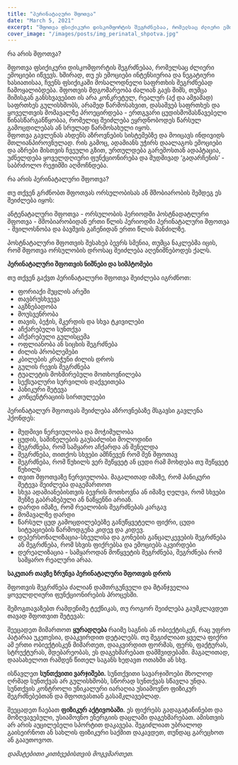 ```yaml
---
title: "პერინატალური შფოთვა"
date: "March 5, 2021"
excerpt: "შფოთვა ფსიქიკური დისკომფორტის შეგრძნებაა, რომელსაც ძლიერი ემოციები იწვევს. "
cover_image: "/images/posts/img_perinatal_shpotva.jpg"
---
```


რა არის შფოთვა?

შფოთვა ფსიქიკური დისკომფორტის შეგრძნებაა, რომელსაც ძლიერი ემოციები იწვევს. ხშირად, თუ ეს ემოციები ინტენსიურია და ნეგატიური ხასიათისაა, ჩვენს ფსიქიკაში მოსალოდნელი საფრთხის შეგრძნებად ჩამოყალიბდება. შფოთვის მდგომარეობა ძალიან გავს შიშს, თუმცა შიშისგან განსხვავებით ის არა კონკრეტულ, რეალურ (აქ და ამჟამად) საფრთხეს გულისხმობს, არამედ წარმოსახვით, დასაშვებ საფრთხეს და ყოველთვის მომავალზე პროეცირდება - ერთგვარი ცუდისმომასწავებელი წინასწარგანწყობაა, რომელიც შეიძლება ეყრდნობოდეს წარსულ გამოცდილებას ან სრულად წარმოსახული იყოს.  
შფოთვა გავლენას ახდენს აზროვნების სისტემებზე და მოიცავს ინდივიდს მთლიანპიროვნულად. რის გამოც, ადამიანს უჭირს დაალაგოს ემოციები და აზრები მისთვის ჩვეული გზით, ურთულდება გარემოსთან ადაპტაცია, უძნელდება ყოველდღიური ფუნქციონირება და მუდმივად ‘გადარჩენის’ - საბრძოლო რეჟიმში აღმოჩნდება.

რა არის პერინატალური შფოთვა?

თუ თქვენ გრძნობთ შფოთვას ორსულობისას ან მშობიარობის შემდეგ ეს შეიძლება იყოს:

ანტენატალური შფოთვა - ორსულობის პერიოდში
პოსტნადატლური შფოთვა - მშობიარობიდან ერთი წლის პერიოდში
პერინატალური შფოთვა - შვილოსნობა და ბავშვის გაჩენიდან ერთი წლის მანძილზე.

პოსტნატალური შფოთვის შესახებ ბევრს სმენია, თუმცა ნაკლებმა იცის, რომ შფოთვა ორსულობის დროსაც შეიძლება აღენიშნებოდეს ქალს.

**პერინატალური შფოთვის ნიშნები და სიმპტომები**

თუ თქვენ გაქვთ პერინატალური შფოთვა შეიძლება იგრძნოთ:

- ფორიაქი მუცლის არეში
- თავბრუსხვევა
- აგზნებადობა
- მოუსვენრობა
- თავის, ბეჭის, მკერდის და სხვა ტკივილები
- აჩქარებული სუნთქვა
- აჩქარებული გულისცემა
- ოფლიანობა ან სიცხის შეგრძნება
- ძილის პრობლემები
- კბილების კრაჭუნი ძილის დროს
- გულის რევის შეგრძნება
- ტუალეტის მოხშირებული მოთხოვნილება
- სექსუალური სურვილის დაქვეითება
- პანიკური შეტევა
- კონცენტრაციის სირთულეები

პერინატალურ შფოთვას შეიძლება აზროვნებაზე მსგავსი გავლენა ჰქონდეს:

- მუდმივი ნერვიულობა და მოჭიმულობა
- ცუდის, საშინელების გაუსაძლისი მოლოდინი
- შეგრძნება, რომ სამყარო აჩქარდა ან შენელდა
- შეგრძნება, თითქოს სხვები ამჩნევენ რომ შენ შფოთავ
- შეგრძნება, რომ წუხილს ვერ შეწყვეტ ან ცუდი რამ მოხდება თუ შეწყვეტ წუხილს
- თვით შფოთვაზე ნერვიულობა. მაგალითად იმაზე, რომ პანიკური შეტევა შეიძლება დაგემართოთ
- სხვა ადამიანებისთვის ბევრის მოთხოვნა ან იმაზე ღელვა, რომ სხვები შენზე გაბრაზებული ან ნაწყენნი არიან.
- დარდი იმაზე, რომ რეალობის შეგრძნებას კარგავ
- მომავალზე დარდი
- წარსულ ცუდ გამოცდილებებზე განუწყვეტელი ფიქრი, ცუდი სიტუაციების წარმოდგენა კიდევ და კიდევ.
- დეპერსონალიზაცია-სხეულისა და გონების განცალკევების შეგრძნება ან შეგრძნება, რომ სხვის ფიქრებსა და ემოციებს აკვირდები
- დერეალიზაცია - სამყაროდან მოწყვეტის შეგრძნება, შეგრძნება რომ სამყარო რეალური არაა.


**საკუთარ თავზე ზრუნვა პერინატალური შფოთვის დროს**

შფოთვის შეგრძნება ძალიან დამთრგუნველი და მტანჯველია ყოველდღიური ფუნქციონირების პროცესში.

შემოგთავაზებთ რამდენიმე ტექნიკას, თუ როგორ შეიძლება გაუმკლავდეთ თავად შფოთვით შეტევას:

შეეცადეთ მიმართოთ **ყურადღება** რაიმე საგნის ან ობიექტისკენ, რაც უფრო პატარაა უკეთესია, დააკვირდით დეტალებს.
თუ შეგიძლიათ ყველა ფიქრი ამ ერთი ობიექტისკენ მიმართეთ, დააკვირდით ფორმას, ფერს, ფაქტურას, სტრუქტურას, მდებარეობას, ეს დაგეხმარებათ დამშვიდებაში. მაგალითად, დაასახელოთ რამდენ წითელ საგანს ხედავთ ოთახში ან სხვ.

ისწავლეთ **სუნთქვითი ვარჯიშები.** სუნთქვითი სავარჯიშოები მხოლოდ ღრმად სუნთქვას არ გულისხმობს, სწორად სუნთქვას სწავლა უნდა. სუნთქვის კონტროლი უნიკალური იარაღია უსიამოვნო ფიზიკურ შეგრძნებებთან და შფოთვასთან გასამკლავებლად.

შეეცადეთ ჩაებათ **ფიზიკურ აქტივობაში.** ეს ფიქრებს გადაგატანინებთ და მოზღვავებული, უსიამოვნო ენერგიის დაცლაში დაგეხმარებათ. ამისთვის არ არის აუცილებელი სპორტით დაკავება. შეგიძლიათ უბრალოდ გაისეირნოთ ან სახლის ფიზიკური საქმით დაკავდეთ, თუნდაც გარეცხოთ ან გააუთოვოთ.

_დამატებითი კითხვებისთვის მოგვმართეთ._
